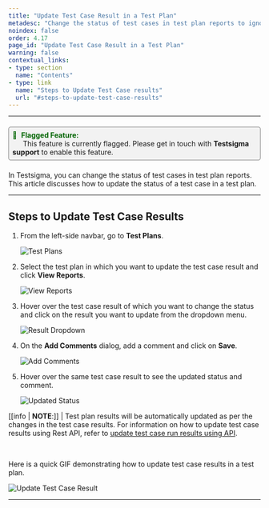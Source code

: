 ```yaml
---
title: "Update Test Case Result in a Test Plan"
metadesc: "Change the status of test cases in test plan reports to ignore test case result of known issues | This article discusses how to update the status of a test case in a test plan"
noindex: false
order: 4.17
page_id: "Update Test Case Result in a Test Plan"
warning: false
contextual_links:
- type: section
  name: "Contents"
- type: link
  name: "Steps to Update Test Case results"
  url: "#steps-to-update-test-case-results"
---
```



---

<div style="border: 1px solid gray; border-radius: 4px; padding: 0.5em; margin: 0.5em 0; background-color: #f2f2f2; display: inline-block;">
  <div style="color: darkgreen; font-weight: bold; list-style: none; display: inline-block;">
    <span style="margin-right: 5px;">🔴</span> Flagged Feature:
  </div><br>
  <span style="margin-left: 1.5em;">This feature is currently flagged. Please get in touch with <b>Testsigma support</b> to enable this feature.</span>
</div>




In Testsigma, you can change the status of test cases in test plan reports. This article discusses how to update the status of a test case in a test plan.

---


## **Steps to Update Test Case Results**

1. From the left-side navbar, go to **Test Plans**.

   ![Test Plans](https://s3.amazonaws.com/static-docs.testsigma.com/new_images/projects/applications/TestPlansNavigation.png)


2. Select the test plan in which you want to update the test case result and click **View Reports**.

   ![View Reports](https://s3.amazonaws.com/static-docs.testsigma.com/new_images/projects/applications/View_Reports_Test_Plans.png)


3. Hover over the test case result of which you want to change the status and click on the result you want to update from the dropdown menu.

   ![Result Dropdown](https://s3.amazonaws.com/static-docs.testsigma.com/new_images/projects/applications/Dropdown_TestCase_Result.png)


4. On the **Add Comments** dialog, add a comment and click on **Save**.

   ![Add Comments](https://s3.amazonaws.com/static-docs.testsigma.com/new_images/projects/applications/Add_Comments_Result_Update.png)

5. Hover over the same test case result to see the updated status and comment.

   ![Updated Status](https://s3.amazonaws.com/static-docs.testsigma.com/new_images/projects/applications/Updated_Test_Result.png)

[[info | **NOTE**:]]
| Test plan results will be automatically updated as per the changes in the test case results. For information on how to update test case results using Rest API, refer to [update test case run results using API](https://testsigma.com/docs/api/examples/update-test-case-results-using-API/).

<br>

Here is a quick GIF demonstrating how to update test case results in a test plan.

![Update Test Case Result](https://s3.amazonaws.com/static-docs.testsigma.com/new_images/projects/applications/UpdateTestCaseResult.gif) 


---